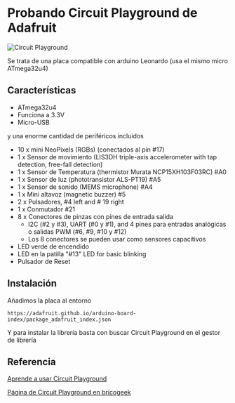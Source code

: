 # Probando Circuit Playground de Adafruit


![Circuit Playground](https://cdn-learn.adafruit.com/assets/assets/000/031/961/medium800/circuit_playground_3000_front_lit_ORIG.jpg?1461687520)

Se trata de una placa compatible con arduino Leonardo (usa el mismo micro ATmega32u4)

## Características

* ATmega32u4
* Funciona a 3.3V
* Micro-USB

y una enorme cantidad de periféricos incluidos

* 10 x mini NeoPixels (RGBs) (conectados al pin #17)
* 1 x Sensor de movimiento (LIS3DH triple-axis accelerometer with tap detection, free-fall detection)
* 1 x Sensor de Temperatura (thermistor Murata NCP15XH103F03RC) #A0
* 1 x Sensor de luz (phototransistor ALS-PT19) #A5
* 1 x Sensor de sonido (MEMS microphone) #A4
* 1 x Mini altavoz (magnetic buzzer) #5
* 2 x Pulsadores, #4 left and # 19 right
* 1 x Conmutador #21
* 8 x Conectores de pinzas con pines de entrada salida
  * I2C (#2 y #3), UART (#0 y #1), and 4 pines para entradas analógicas o salidas PWM (#6, #9, #10 y #12)
  * Los 8 conectores se pueden usar como sensores capacitivos
* LED verde de encendido
* LED en la patilla  "#13" LED for basic blinking
* Pulsador de Reset

## Instalación

Añadimos la placa al entorno

    https://adafruit.github.io/arduino-board-index/package_adafruit_index.json

Y para instalar la librería basta con buscar Circuit Playground en el gestor de librería

## Referencia

[Aprende a usar Circuit Playground](https://learn.adafruit.com/introducing-circuit-playground?view=all)

[Página de Circuit Playground en bricogeek](http://tienda.bricogeek.com/modelos-arduino/869-adafruit-circuit-playground-developer-edition.html)

